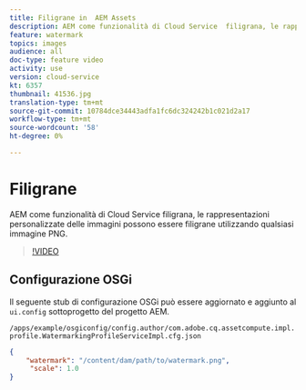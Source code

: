 ```yaml
---
title: Filigrane in  AEM Assets
description: AEM come funzionalità di Cloud Service  filigrana, le rappresentazioni personalizzate delle immagini possono essere filigrane utilizzando qualsiasi immagine PNG.
feature: watermark
topics: images
audience: all
doc-type: feature video
activity: use
version: cloud-service
kt: 6357
thumbnail: 41536.jpg
translation-type: tm+mt
source-git-commit: 10784dce34443adfa1fc6dc324242b1c021d2a17
workflow-type: tm+mt
source-wordcount: '58'
ht-degree: 0%

---
```



# Filigrane

AEM come funzionalità di Cloud Service  filigrana, le rappresentazioni personalizzate delle immagini possono essere filigrane utilizzando qualsiasi immagine PNG.

>[!VIDEO](https://video.tv.adobe.com/v/41536/?quality=12&learn=on)

## Configurazione OSGi

Il seguente stub di configurazione OSGi può essere aggiornato e aggiunto al `ui.config` sottoprogetto del progetto AEM.

`/apps/example/osgiconfig/config.author/com.adobe.cq.assetcompute.impl.profile.WatermarkingProfileServiceImpl.cfg.json`

```json
{
    "watermark": "/content/dam/path/to/watermark.png",
     "scale": 1.0
}
```
